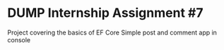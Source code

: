 # DUMP Internship Assignment #7

Project covering the basics of EF Core
Simple post and comment app in console
